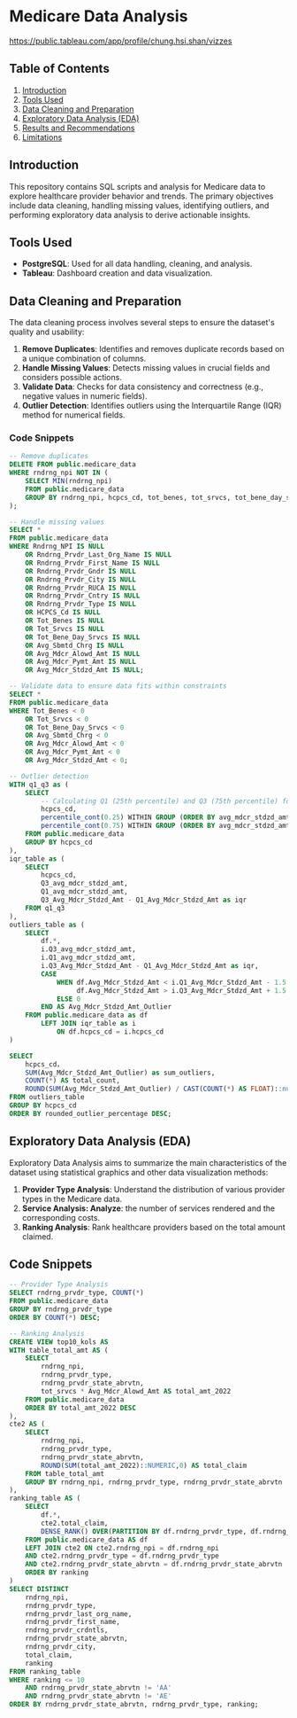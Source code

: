 # Medicare Data Analysis

https://public.tableau.com/app/profile/chung.hsi.shan/vizzes

## Table of Contents
1. [Introduction](#introduction)
2. [Tools Used](#tools-used)
3. [Data Cleaning and Preparation](#data-cleaning-and-preparation)
4. [Exploratory Data Analysis (EDA)](#exploratory-data-analysis-eda)
5. [Results and Recommendations](#results-and-recommendations)
6. [Limitations](#limitations)

## Introduction
This repository contains SQL scripts and analysis for Medicare data to explore healthcare provider behavior and trends. The primary objectives include data cleaning, handling missing values, identifying outliers, and performing exploratory data analysis to derive actionable insights.

## Tools Used
- **PostgreSQL**: Used for all data handling, cleaning, and analysis.
- **Tableau**: Dashboard creation and data visualization. 

## Data Cleaning and Preparation
The data cleaning process involves several steps to ensure the dataset's quality and usability:

1. **Remove Duplicates**: Identifies and removes duplicate records based on a unique combination of columns.
2. **Handle Missing Values**: Detects missing values in crucial fields and considers possible actions.
3. **Validate Data**: Checks for data consistency and correctness (e.g., negative values in numeric fields).
4. **Outlier Detection**: Identifies outliers using the Interquartile Range (IQR) method for numerical fields.

### Code Snippets

```sql
-- Remove duplicates
DELETE FROM public.medicare_data
WHERE rndrng_npi NOT IN (
    SELECT MIN(rndrng_npi)
    FROM public.medicare_data
    GROUP BY rndrng_npi, hcpcs_cd, tot_benes, tot_srvcs, tot_bene_day_srvcs, Avg_Sbmtd_Chrg
);

-- Handle missing values
SELECT *
FROM public.medicare_data
WHERE Rndrng_NPI IS NULL 
    OR Rndrng_Prvdr_Last_Org_Name IS NULL
    OR Rndrng_Prvdr_First_Name IS NULL
    OR Rndrng_Prvdr_Gndr IS NULL 
    OR Rndrng_Prvdr_City IS NULL
    OR Rndrng_Prvdr_RUCA IS NULL
    OR Rndrng_Prvdr_Cntry IS NULL
    OR Rndrng_Prvdr_Type IS NULL
    OR HCPCS_Cd IS NULL
    OR Tot_Benes IS NULL
    OR Tot_Srvcs IS NULL
    OR Tot_Bene_Day_Srvcs IS NULL
    OR Avg_Sbmtd_Chrg IS NULL
    OR Avg_Mdcr_Alowd_Amt IS NULL 
    OR Avg_Mdcr_Pymt_Amt IS NULL
    OR Avg_Mdcr_Stdzd_Amt IS NULL;

-- Validate data to ensure data fits within constraints 
SELECT *
FROM public.medicare_data
WHERE Tot_Benes < 0
    OR Tot_Srvcs < 0
    OR Tot_Bene_Day_Srvcs < 0
    OR Avg_Sbmtd_Chrg < 0
    OR Avg_Mdcr_Alowd_Amt < 0
    OR Avg_Mdcr_Pymt_Amt < 0
    OR Avg_Mdcr_Stdzd_Amt < 0;

-- Outlier detection
WITH q1_q3 as (
	SELECT 
        -- Calculating Q1 (25th percentile) and Q3 (75th percentile) for each column
		hcpcs_cd,
        percentile_cont(0.25) WITHIN GROUP (ORDER BY avg_mdcr_stdzd_amt) AS Q1_avg_mdcr_stdzd_amt,
        percentile_cont(0.75) WITHIN GROUP (ORDER BY avg_mdcr_stdzd_amt) AS Q3_avg_mdcr_stdzd_amt
	FROM public.medicare_data
	GROUP BY hcpcs_cd
),
iqr_table as (
	SELECT 
		hcpcs_cd,
		Q3_avg_mdcr_stdzd_amt,
		Q1_avg_mdcr_stdzd_amt,
		Q3_Avg_Mdcr_Stdzd_Amt - Q1_Avg_Mdcr_Stdzd_Amt as iqr
	FROM q1_q3
),
outliers_table as (
	SELECT 
		df.*,
		i.Q3_avg_mdcr_stdzd_amt,
		i.Q1_avg_mdcr_stdzd_amt,
		i.Q3_Avg_Mdcr_Stdzd_Amt - Q1_Avg_Mdcr_Stdzd_Amt as iqr,
		CASE 
	        WHEN df.Avg_Mdcr_Stdzd_Amt < i.Q1_Avg_Mdcr_Stdzd_Amt - 1.5 * (i.Q3_Avg_Mdcr_Stdzd_Amt - i.Q1_Avg_Mdcr_Stdzd_Amt) OR 
	             df.Avg_Mdcr_Stdzd_Amt > i.Q3_Avg_Mdcr_Stdzd_Amt + 1.5 * (i.Q3_Avg_Mdcr_Stdzd_Amt - i.Q1_Avg_Mdcr_Stdzd_Amt) THEN 1
	        ELSE 0
	    END AS Avg_Mdcr_Stdzd_Amt_Outlier
	FROM public.medicare_data as df
		LEFT JOIN iqr_table as i
			ON df.hcpcs_cd = i.hcpcs_cd
)

SELECT 
	hcpcs_cd，
	SUM(Avg_Mdcr_Stdzd_Amt_Outlier) as sum_outliers,
	COUNT(*) AS total_count,
	ROUND(SUM(Avg_Mdcr_Stdzd_Amt_Outlier) / CAST(COUNT(*) AS FLOAT)::numeric, 2) AS rounded_outlier_percentage
FROM outliers_table
GROUP BY hcpcs_cd
ORDER BY rounded_outlier_percentage DESC;
```

## Exploratory Data Analysis (EDA)
Exploratory Data Analysis aims to summarize the main characteristics of the dataset using statistical graphics and other data visualization methods:

1. **Provider Type Analysis**: Understand the distribution of various provider types in the Medicare data.
2. **Service Analysis: Analyze**: the number of services rendered and the corresponding costs.
3. **Ranking Analysis**: Rank healthcare providers based on the total amount claimed.

## Code Snippets
```sql
-- Provider Type Analysis
SELECT rndrng_prvdr_type, COUNT(*)
FROM public.medicare_data
GROUP BY rndrng_prvdr_type
ORDER BY COUNT(*) DESC;

-- Ranking Analysis
CREATE VIEW top10_kols AS
WITH table_total_amt AS (
    SELECT 
        rndrng_npi,
        rndrng_prvdr_type,
        rndrng_prvdr_state_abrvtn,
        tot_srvcs * Avg_Mdcr_Alowd_Amt AS total_amt_2022
    FROM public.medicare_data
    ORDER BY total_amt_2022 DESC
),
cte2 AS (
    SELECT 
        rndrng_npi,
        rndrng_prvdr_type,
        rndrng_prvdr_state_abrvtn,
        ROUND(SUM(total_amt_2022)::NUMERIC,0) AS total_claim
    FROM table_total_amt
    GROUP BY rndrng_npi, rndrng_prvdr_type, rndrng_prvdr_state_abrvtn
),
ranking_table AS (
    SELECT 
        df.*,
        cte2.total_claim,
        DENSE_RANK() OVER(PARTITION BY df.rndrng_prvdr_type, df.rndrng_prvdr_state_abrvtn ORDER BY total_claim DESC) AS ranking
    FROM public.medicare_data AS df
    LEFT JOIN cte2 ON cte2.rndrng_npi = df.rndrng_npi 
    AND cte2.rndrng_prvdr_type = df.rndrng_prvdr_type
    AND cte2.rndrng_prvdr_state_abrvtn = df.rndrng_prvdr_state_abrvtn
    ORDER BY ranking
)
SELECT DISTINCT
    rndrng_npi,
    rndrng_prvdr_type,
    rndrng_prvdr_last_org_name,
    rndrng_prvdr_first_name,
    rndrng_prvdr_crdntls,
    rndrng_prvdr_state_abrvtn,
    rndrng_prvdr_city,
    total_claim,
    ranking
FROM ranking_table
WHERE ranking <= 10
    AND rndrng_prvdr_state_abrvtn != 'AA'
    AND rndrng_prvdr_state_abrvtn != 'AE'
ORDER BY rndrng_prvdr_state_abrvtn, rndrng_prvdr_type, ranking;
```
